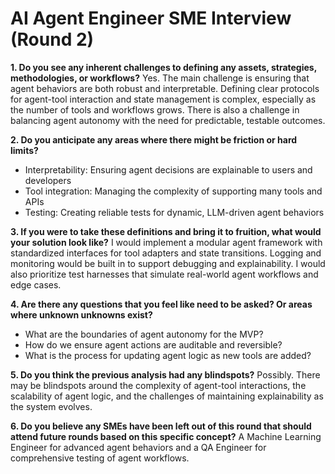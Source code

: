 # AI Agent Engineer SME Interview (Round 2)

**1. Do you see any inherent challenges to defining any assets, strategies, methodologies, or workflows?**
Yes. The main challenge is ensuring that agent behaviors are both robust and interpretable. Defining clear protocols for agent-tool interaction and state management is complex, especially as the number of tools and workflows grows. There is also a challenge in balancing agent autonomy with the need for predictable, testable outcomes.

**2. Do you anticipate any areas where there might be friction or hard limits?**
- Interpretability: Ensuring agent decisions are explainable to users and developers
- Tool integration: Managing the complexity of supporting many tools and APIs
- Testing: Creating reliable tests for dynamic, LLM-driven agent behaviors

**3. If you were to take these definitions and bring it to fruition, what would your solution look like?**
I would implement a modular agent framework with standardized interfaces for tool adapters and state transitions. Logging and monitoring would be built in to support debugging and explainability. I would also prioritize test harnesses that simulate real-world agent workflows and edge cases.

**4. Are there any questions that you feel like need to be asked? Or areas where unknown unknowns exist?**
- What are the boundaries of agent autonomy for the MVP?
- How do we ensure agent actions are auditable and reversible?
- What is the process for updating agent logic as new tools are added?

**5. Do you think the previous analysis had any blindspots?**
Possibly. There may be blindspots around the complexity of agent-tool interactions, the scalability of agent logic, and the challenges of maintaining explainability as the system evolves.

**6. Do you believe any SMEs have been left out of this round that should attend future rounds based on this specific concept?**
A Machine Learning Engineer for advanced agent behaviors and a QA Engineer for comprehensive testing of agent workflows. 